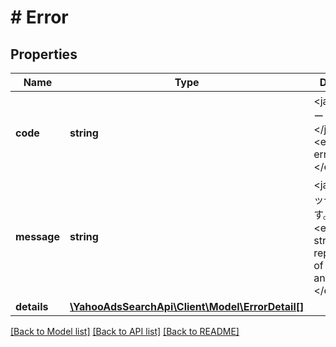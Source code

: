 # # Error

## Properties

Name | Type | Description | Notes
------------ | ------------- | ------------- | -------------
**code** | **string** | &lt;ja&gt;エラーコードです。&lt;/ja&gt;&lt;br&gt;&lt;en&gt;The error code.&lt;/en&gt; | [optional] 
**message** | **string** | &lt;ja&gt;エラーメッセージです。&lt;/ja&gt;&lt;br&gt;&lt;en&gt;A simple string representation of the error and reason.&lt;/en&gt; | [optional] 
**details** | [**\YahooAdsSearchApi\Client\Model\ErrorDetail[]**](ErrorDetail.md) |  | [optional] 

[[Back to Model list]](../../README.md#documentation-for-models) [[Back to API list]](../../README.md#documentation-for-api-endpoints) [[Back to README]](../../README.md)


